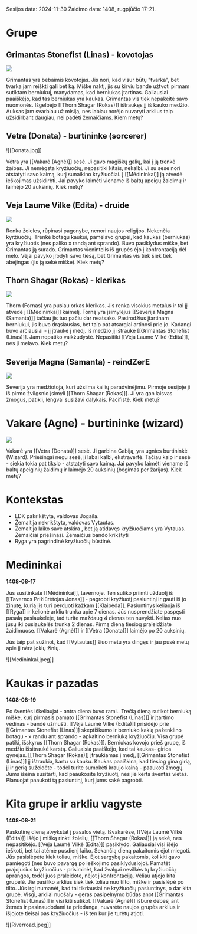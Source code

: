 Sesijos data: 2024-11-30
Žaidimo data: 1408, rugpjūčio 17-21.

#  Grupe

## Grimantas Stonefist (Linas) - kovotojas
![](Linas.jpeg)

Grimantas yra bebaimis kovotojas. Jis nori, kad visur būtų "tvarka", bet tvarka jam reiškti gali bet ką. Miške naktį, jis su kirviu bandė užtvoti pirmam sutiktam berniukuj, manydamas, kad berniukas įtartinas. Galiausiai paaiškėjo, kad tas berniukas yra kaukas. Grimantas vis tiek nepakeitė savo nuomonės. Išgelbėjo [[Thorn Shagar (Rokas)]] ištraukęs jį iš kauko medžio. Auksas jam svarbiau už misiją, nes labiau norėjo nuvaryti arklius taip užsidirbant daugiau, nei padėti žemaičiams. Kiem metų?

## Vetra (Donata) - burtininke (sorcerer)
![[Donata.jpg]]

Vėtra yra [[Vakarė (Agnė)]] sesė. Ji gavo magiškų galių, kai į ją trenkė žaibas. Ji nemėgsta kryžiuočių, nepasitiki kitais, nekalbi. Ji su sese nori atstatyti savo kaimą, kurį sunaikino kryžiuočiai. Į [[Mẽdininkai]] ją atvedė ieškojimas užsidirbti. Jai pavyko laimėti viename iš baltų apeigų žaidimų ir laimėjo 20 auksinių. Kiek metų?

## Veja Laume Vilke (Edita) - druide
![](Edita.jpg)

Renka žoleles, rūpinasi pagonybe, nenori naujos religijos. Nekenčia kyržiuočių.
Trenkė botagu kaukui, pamelavo grupei, kad kaukas (berniukas) yra kryžiuotis (nes paliko x randą ant sprando). Buvo pasiklydus miške, bet Grimantas ją surado. Grimantas vienintelis iš grupės ėjo į konfrontaciją dėl melo. Vėjai pavyko įrodyti savo tiesą, bet Grimantas vis tiek šiek tiek abejingas (jis ją sekė miške). Kiek metų?

## Thorn Shagar (Rokas) - klerikas
![](Rokas.jpeg)

Thorn (Fornas) yra pusiau orkas klerikas. Jis renka visokius metalus ir tai jį atvedė į [[Mẽdininkai]] kaimelį. Forną yra įsimylėjus [[Severija Magna (Samanta)]] tačiau jis tuo pačiu dar neatsako. Pasirodžius įtartinam berniukui, jis buvo drąsiausias, bet taip pat atsargiai artinosi prie jo. Kadangi buvo arčiausiai - jį įtraukė į medį. Iš medžio jį ištraukė [[Grimantas Stonefist (Linas)]]. Jam nepatiko vaikžudystė. Nepasitiki [[Vėja Laumė Vilkė (Edita)]], nes ji melavo. Kiek metų?

## Severija Magna (Samanta) - reindZerE
![](Samanta.jpeg)

Severija yra medžiotoja, kuri užsiima kailių paradvinėjimu. Pirmoje sesijoje ji iš pirmo žvilgsnio įsimyli [[Thorn Shagar (Rokas)]]. Ji yra gan laisvas žmogus, patikli, lengvai susižavi dalykais. Pacifistė. Kiek metų?

# Vakare (Agne) - burtininke (wizard)
![](Agnė.jpg)

Vakarė yra [[Vėtra (Donata)]] sesė. Ji garbina Gabiją, yra ugnies burtininkė (Wizard). Priešingai negu sesė, ji labai kalbi, ekstravertė. Tačiau kaip ir sesė - siekia tokia pat tikslo - atstatyti savo kaimą. Jai pavyko laimėti viename iš baltų apeiginių žaidimų ir laimėjo 20 auksinių (bėgimas per žarijas). Kiek metų?

# Kontekstas

- LDK pakrikštyta, valdovas Jogaila.
- Žemaitija nekrikštyta, valdovas Vytautas.
- Žemaitija laiko save atskira , bet ją atidavęs kryžiuočiams yra Vytauas. Žemaičiai priešinasi. Žemaičius bando krikštyti
- Ryga yra pagrindinė kryžiuočių būstinė.

# Medininkai
**1408-08-17**

Jūs susitinkate [[Mẽdininkai]], tavernoje. Ten sutiko priimti užduotį iš [[Tavernos Prižiūrėtojas Jonas]] - pagrobti kryžiuotį pasiuntinį ir gauti iš jo žinutę, kurią jis turi perduoti kažkam [[Klaipėda]]. Pasiuntinys keliauja iš [[Ryga]] ir kelionė arkliu trunka apie 7 dienas. Jūs nusprendžiate paspęsti pasalą pasiaukelėje, tad turite maždaug 4 dienas ten nuvykti. Kelias nuo jūsų iki pusiaukelės trunka 2 dienas. Pirmą dieną tiesiog praleidžiate žaidimuose.  [[Vakarė (Agnė)]] ir [[Vėtra (Donata)]] laimėjo po 20 auksinių. 

Jūs taip pat sužinot, kad [[Vytautas]] šiuo metu yra dingęs ir jau pusė metų apie jį nėra jokių žinių. 

![[Medininkai.jpeg]]

# Kaukas ir pazadas
**1408-08-19**

Po šventės iškeliaujat - antra diena buvo rami..
Trečią dieną sutikot berniuką miške, kurį pirmasis pamato [[Grimantas Stonefist (Linas)]] ir įtartimo vedinas - bandė užmušti. [[Vėja Laumė Vilkė (Edita)]] prisidėjo prie [[Grimantas Stonefist (Linas)]] skeptiškumo ir berniuko kaklą paženklino botagu - x randu ant sprando - apkaltino berniuką kryžiuočiu. Visa grupė patiki, išskyrus [[Thorn Shagar (Rokas)]]. Berniukas kovojo prieš grupę, iš medžio išsitraukė karstą. Galiuaisia paaiškėjo, kad tai kaukas- girios gynėjas. [[Thorn Shagar (Rokas)]] įtraukiamas į medį, [[Grimantas Stonefist (Linas)]] jį ištraukia, kartu su kauku. Kaukas paaiškina, kad tiesiog gina girią, jį ir gerią sužeidėte - todėl turite sumokėti kraujo kainą - paaukoti žmogų. Jums išeina susitarti, kad paaukosite kryžiuotį, nes jie kerta šventas vietas. Planuojat paaukoti tą pasiuntinį, kurį jums sakė pagrobti.

# Kita grupe ir arkliu vagyste
**1408-08-21**

Paskutinę dieną atvykstat į pasalos vietą. Išvakarėse, [[Vėja Laumė Vilkė (Edita)]] išėjo į mišką rinkti žolelių, [[Thorn Shagar (Rokas)]] ją sekė, nes nepasitikėjo. [[Vėja Laumė Vilkė (Edita)]] pasiklydo. Galiausiai visi išėjo ieškoti, bet tai atėmė pusdienį laiko. Sekančią dieną pakaitomis ėjot miegoti. Jūs pasislėpėte kiek toliau, miške. Ėjot sargybą pakaitomis, kol kiti gavo pamiegoti (nes buvo pavargę po ieškojimo pasiklydusiojo). Pamatėt prajojusius kryžiuočius - prisiminėt, kad žvalgai nevilkės tų kryžiuočių aprangos, todėl juos praleidote, nėjot į konfrontaciją. Vėliau atjojo kita grupelė. Jie pasiliko arklius šiek tiek toliau nuo tilto, miške ir pasislėpė po tilto. Jūs irgi numanėt, kad tai tikriausiai ne kryžiuočių pasiuntinys, o dar kita grupė. Visgi, arkliai nuošaly - geras pasipelnymo būdas anot [[Grimantas Stonefist (Linas)]] ir visi kiti sutikot. [[Vakarė (Agnė)]] išbūrė debesį ant žemės ir pasinaudodami ta priedanga, nuvarėte naujos grupės arklius ir išjojote tieisai pas kryžiuočius - iš ten kur jie turėtų atjoti.
 
![[Riverroad.jpeg]]